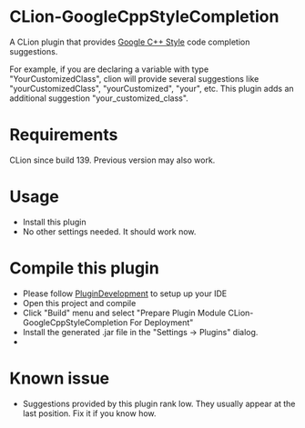 CLion-GoogleCppStyleCompletion
==============================

A CLion plugin that provides [Google C++ Style](https://google.github.io/styleguide/cppguide.html) code completion suggestions.

For example, if you are declaring a variable with type "YourCustomizedClass", clion will provide several suggestions like "yourCustomizedClass", "yourCustomized", "your", etc. This plugin adds an additional suggestion "your_customized_class".

Requirements
============

CLion since build 139. Previous version may also work.

Usage
=====

 - Install this plugin
 - No other settings needed. It should work now.

Compile this plugin
===================

 - Please follow [PluginDevelopment](http://www.jetbrains.org/intellij/sdk/docs/) to setup up your IDE
 - Open this project and compile
 - Click "Build" menu and select "Prepare Plugin Module CLion-GoogleCppStyleCompletion For Deployment"
 - Install the generated .jar file in the "Settings -> Plugins" dialog.
 - 
Known issue
===========

 - Suggestions provided by this plugin rank low. They usually appear at the last position. Fix it if you know how.
